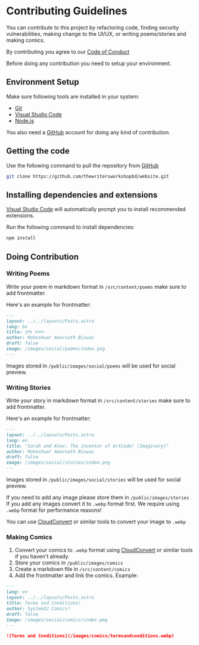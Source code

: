 # Contributing Guidelines

You can contribute to this project by refactoring code, finding security vulnerabilities, making change to the UI/UX, or writing poems/stories and making comics.

By contributing you agree to our [Code of Conduct](https://github.com/thewritersworkshopbd/website?tab=coc-ov-file)

Before doing any contribution you need to setup your environment.

## Environment Setup

Make sure following tools are installed in your system:

- [Git](https://git-scm.com)
- [Visual Studio Code](https://code.visualstudio.com)
- [Node.js](https://nodejs.org)

You also need a [GitHub](https://github.com) account for doing any kind of contribution.

## Getting the code

Use the following command to pull the repository from [GitHub](https://github.com)

```bash
git clone https://github.com/thewritersworkshopbd/website.git
```

## Installing dependencies and extensions

[Visual Studio Code](https://code.visualstudio.com) will automatically prompt you to install recommended extensions.

Run the following command to install dependencies:

```bash
npm install
```

## Doing Contribution

### Writing Poems

Write your poem in markdown format in `/src/content/poems` make sure to add frontmatter.

Here's an example for frontmatter:

```md
---
layout: ../../layouts/Posts.astro
lang: bn
title: দুর্গার আগমন
author: Moheshwar Amarnath Biswas
draft: false
image: /images/social/poems/index.png
---
```

Images stored in `/public/images/social/poems` will be used for social preview.

### Writing Stories

Write your story in markdown format in `/src/content/stories` make sure to add frontmatter.

Here's an example for frontmatter:

```md
---
layout: ../../layouts/Posts.astro
lang: en
title: "Sarah and Alex: The inventor of ArtCode! (Imaginary)"
author: Moheshwar Amarnath Biswas
draft: false
image: /images/social/stories/index.png
---
```

Images stored in `/public/images/social/stories` will be used for social preview.

If you need to add any image please store them in `/public/images/stories`
If you add any images convert it to `.webp` format first. We require using `.webp` format for performance reasons!

You can use [CloudConvert](https://cloudconvert.com) or similar tools to convert your image to `.webp`

### Making Comics

1. Convert your comics to `.webp` format using [CloudConvert](https://cloudconvert.com/) or similar tools if you haven't already.
1. Store your comics in `/public/images/comics`
1. Create a markdown file in `/src/content/comics`
1. Add the frontmatter and link the comics.
   Example:

```md
---
lang: en
layout: ../../layouts/Posts.astro
title: Terms and Conditions!
author: System32 Comics!
draft: false
image: /images/social/comics/index.pmg
---

![Terms and Conditions](/images/comics/termsandconditions.webp)
```
